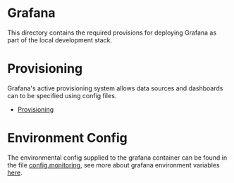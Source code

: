 # Grafana

This directory contains the required provisions for deploying Grafana as part 
of the local development stack.

# Provisioning

Grafana's active provisioning system allows data sources and dashboards can to 
be specified using config files.

* [Provisioning](./provisioning/README.md)

# Environment Config

The environmental config supplied to the grafana container can be found in the
file [config.monitoring](./config.monitoring), see more about grafana
environment variables [here](https://grafana.com/docs/grafana/latest/administration/configuration/#configure-with-environment-variables).
